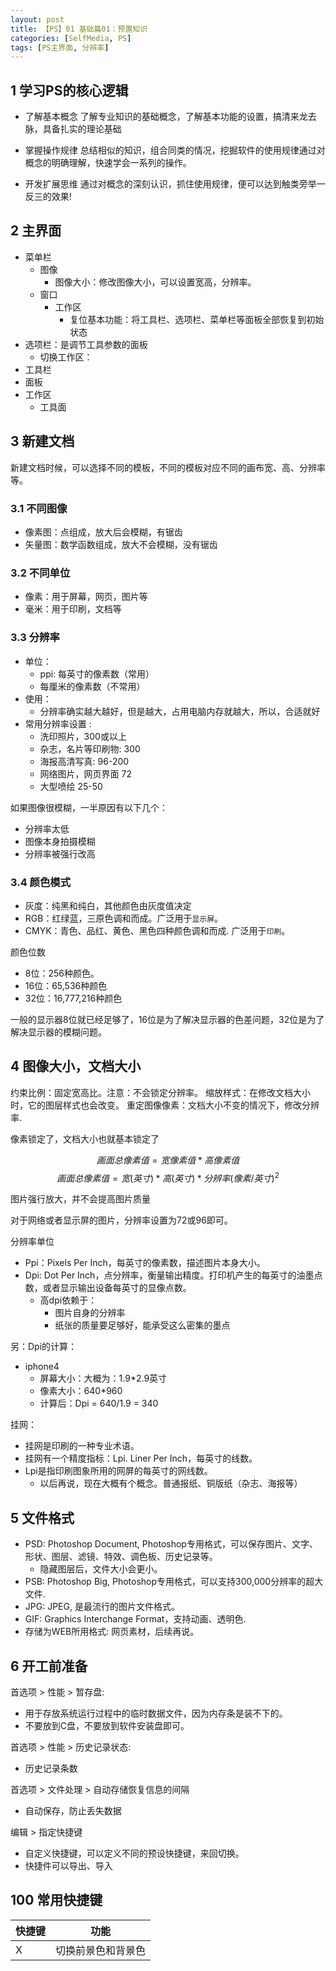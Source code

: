 ```yaml
---
layout: post
title: 【PS】01 基础篇01：预置知识
categories: [SelfMedia, PS]
tags: [PS主界面, 分辨率]
---
```


## 1 学习PS的核心逻辑

- 了解基本概念
了解专业知识的基础概念，了解基本功能的设置，搞清来龙去脉，具备扎实的理论基础

- 掌握操作规律
总结相似的知识，组合同类的情况，挖掘软件的使用规律通过对概念的明确理解，快速学会一系列的操作。

- 开发扩展思维
通过对概念的深刻认识，抓住使用规律，便可以达到触类旁举一反三的效果!

## 2 主界面

- 菜单栏
  - 图像
    - 图像大小：修改图像大小，可以设置宽高，分辨率。 
  - 窗口
    - 工作区
      - 复位基本功能：将工具栏、选项栏、菜单栏等面板全部恢复到初始状态
- 选项栏：是调节工具参数的面板
  - 切换工作区： 
- 工具栏
- 面板
- 工作区
  - 工具面

## 3 新建文档

新建文档时候，可以选择不同的模板，不同的模板对应不同的画布宽、高、分辨率等。 

### 3.1 不同图像

- 像素图：点组成，放大后会模糊，有锯齿
- 矢量图：数学函数组成，放大不会模糊，没有锯齿

### 3.2 不同单位

- 像素：用于屏幕，网页，图片等
- 毫米：用于印刷，文档等

### 3.3 分辨率

- 单位：
  - ppi: 每英寸的像素数（常用）
  - 每厘米的像素数（不常用）
- 使用：
  - 分辨率确实越大越好，但是越大，占用电脑内存就越大，所以，合适就好
- 常用分辨率设置 :
  - 洗印照片，300或以上
  - 杂志，名片等印刷物: 300
  - 海报高清写真: 96-200
  - 网络图片，网页界面 72
  - 大型喷绘 25-50

如果图像很模糊，一半原因有以下几个：
- 分辨率太低
- 图像本身拍摄模糊
- 分辨率被强行改高

### 3.4 颜色模式

- 灰度：纯黑和纯白，其他颜色由灰度值决定
- RGB：红绿蓝，三原色调和而成。广泛用于`显示屏`。
- CMYK：青色、品红、黄色、黑色四种颜色调和而成. 广泛用于`印刷`。

颜色位数

- 8位：256种颜色。
- 16位：65,536种颜色
- 32位：16,777,216种颜色

一般的显示器8位就已经足够了，16位是为了解决显示器的色差问题，32位是为了解决显示器的模糊问题。

## 4 图像大小，文档大小

约束比例：固定宽高比。注意：不会锁定分辨率。
缩放样式：在修改文档大小时，它的图层样式也会改变。 
重定图像像素：文档大小不变的情况下，修改分辨率.

像素锁定了，文档大小也就基本锁定了

$$画面总像素值 = 宽像素值 * 高像素值$$
$$画面总像素值 = 宽(英寸) * 高(英寸) * 分辨率(像素/英寸)^2$$

图片强行放大，并不会提高图片质量

对于网络或者显示屏的图片，分辨率设置为72或96即可。

分辨率单位
- Ppi：Pixels Per Inch，每英寸的像素数，描述图片本身大小。
- Dpi: Dot Per Inch，点分辨率，衡量输出精度。打印机产生的每英寸的油墨点数，或者显示输出设备每英寸的显像点数。
  - 高dpi依赖于：
    - 图片自身的分辨率
    - 纸张的质量要足够好，能承受这么密集的墨点

另：Dpi的计算：
- iphone4
  - 屏幕大小：大概为：1.9*2.9英寸
  - 像素大小：640*960
  - 计算后：Dpi = 640/1.9 = 340

挂网：
- 挂网是印刷的一种专业术语。
- 挂网有一个精度指标：Lpi. Liner Per Inch，每英寸的线数。
- Lpi是指印刷图象所用的网屏的每英寸的网线数。
  - 以后再说，现在大概有个概念。普通报纸、铜版纸（杂志、海报等）

## 5 文件格式

- PSD: Photoshop Document, Photoshop专用格式，可以保存图片、文字、形状、图层、滤镜、特效、调色板、历史记录等。
  - 隐藏图层后，文件大小会更小。
- PSB: Photoshop Big, Photoshop专用格式，可以支持300,000分辨率的超大文件.
- JPG: JPEG, 是最流行的图片文件格式。
- GIF: Graphics Interchange Format，支持动画、透明色. 
- 存储为WEB所用格式: 网页素材，后续再说。 

## 6 开工前准备

首选项 > 性能 > 暂存盘: 
- 用于存放系统运行过程中的临时数据文件，因为内存条是装不下的。
- 不要放到C盘，不要放到软件安装盘即可。 

首选项 > 性能 > 历史记录状态: 
- 历史记录条数

首选项 > 文件处理 > 自动存储恢复信息的间隔
- 自动保存，防止丢失数据

编辑 > 指定快捷键
- 自定义快捷键，可以定义不同的预设快捷键，来回切换。
- 快捷件可以导出、导入

## 100 常用快捷键

| 快捷键 | 功能 |
| --- | --- |
| X | 切换前景色和背景色 |

